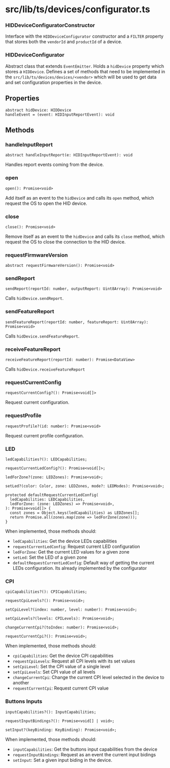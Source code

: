 # src/lib/ts/devices/configurator.ts

### HIDDeviceConfiguratorConstructor
Interface with the `HIDDeviceConfigurator` constructor and a `FILTER` property that stores both the `vendorId` and `productId` of a device.

### HIDDeviceConfigurator
Abstract class that extends `EventEmitter`.
Holds a `hidDevice` property which stores a `HIDDevice`.
Defines a set of methods that need to be implemented in the `src/lib/ts/devices/devices/<vendor>` which will be used to get data and set configuration properties in the device.

## Properties
```
abstract hidDevice: HIDDevice
handleEvent = (event: HIDInputReportEvent): void
```

## Methods
### handleInputReport
`abstract handleInputReport(e: HIDInputReportEvent): void`

Handles report events coming from the device.

### open
```
open(): Promise<void>
```

Add itself as an event to the `hidDevice` and calls its `open` method, which request the OS to open the HID device.

### close
```
close(): Promise<void>
```

Remove itself as an event to the `hidDevice` and calls its `close` method, which request the OS to close the connection to the HID device.

### requestFirmwareVersion
`abstract requestFirmwareVersion(): Promise<void>`

### sendReport
```
sendReport(reportId: number, outputReport: Uint8Array): Promise<void>
```

Calls `hidDevice.sendReport`.

### sendFeatureReport
```
sendFeatureReport(reportId: number, featureReport: Uint8Array): Promise<void>
```

Calls `hidDevice.sendFeatureReport`.

### receiveFeatureReport
```
receiveFeatureReport(reportId: number): Promise<DataView>
```

Calls `hidDevice.receiveFeatureReport`

### requestCurrentConfig
```
requestCurrentConfig?(): Promise<void[]>
```

Request current configuration.

### requestProfile
```
requestProfile?(id: number): Promise<void>
```

Request current profile configuration.

### LED
```
ledCapabilities?(): LEDCapabilities;

requestCurrentLedConfig?(): Promise<void[]>;

ledForZone?(zone: LEDZones): Promise<void>;

setLed?(color: Color, zone: LEDZones, mode?: LEDModes): Promise<void>;

protected defaultRequestCurrentLedConfig(
  ledCapabilities: LEDCapabilities,
  ledForZone: (zone: LEDZones) => Promise<void>,
): Promise<void[]> {
  const zones = Object.keys(ledCapabilities) as LEDZones[];
  return Promise.all(zones.map(zone => ledForZone(zone)));
}
```
When implemented, those methods should:
- `ledCapabilities`: Get the device LEDs capabilities
- `requestCurrentLedConfig`: Request current LED configuration
- `ledForZone`: Get the current LED values for a given zone
- `setLed`: Set the LED of a given zone
- `defaultRequestCurrentLedConfig`: Default way of getting the current LEDs configuration. Its already implemented by the configurator

### CPI
```
cpiCapabilities?(): CPICapabilities;

requestCpiLevels?(): Promise<void>;

setCpiLevel?(index: number, level: number): Promise<void>;

setCpiLevels?(levels: CPILevels): Promise<void>;

changeCurrentCpi?(toIndex: number): Promise<void>;

requestCurrentCpi?(): Promise<void>;
```
When implemented, those methods should:
- `cpiCapabilities`: Get the device CPI capabilities
- `requestCpiLevels`: Request all CPI levels with its set values
- `setCpiLevel`: Set the CPI value of a single level
- `setCpiLevels`: Set CPI value of all levels
- `changeCurrentCpi`: Change the current CPI level selected in the device to another
- `requestCurrentCpi`: Request current CPI value

### Buttons Inputs
```
inputCapabilities?(): InputCapabilities;

requestInputBindings?(): Promise<void[] | void>;

setInput?(keyBinding: KeyBinding): Promise<void>;
```

When implemented, those methods should:
- `inputCapabilities`: Get the buttons input capabilities from the device
- `requestInputBindings`: Request as an event the current input bidings
- `setInput`: Set a given input biding in the device.
